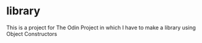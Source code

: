 # library
This is a project for The Odin Project in which I have to make a library using Object Constructors
